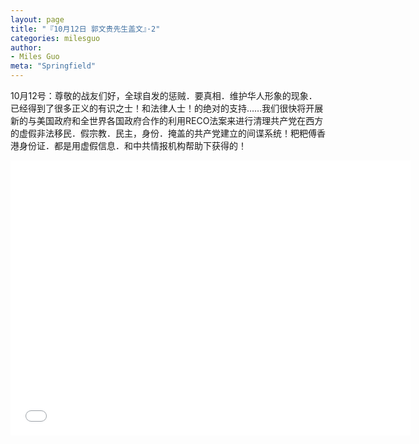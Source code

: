 ```yaml
---
layout: page
title: "『10月12日 郭文贵先生盖文』·2"
categories: milesguo
author:
- Miles Guo
meta: "Springfield"
---
```


10月12号：尊敬的战友们好，全球自发的惩贼．要真相．维护华人形象的现象．已经得到了很多正义的有识之士！和法律人士！的绝对的支持……我们很快将开展新的与美国政府和全世界各国政府合作的利用RECO法案来进行清理共产党在西方的虚假非法移民．假宗教．民主，身份．掩盖的共产党建立的间谍系统！粑粑傅香港身份证．都是用虚假信息．和中共情报机构帮助下获得的！ 

<center>
<iframe width="640" height="440" src="../../../../video/milesguo/2020_10_12_Miles_Guo_Getter_2.mp4" frameborder="0" allow="accelerometer; autoplay; encrypted-media; gyroscope; picture-in-picture" allowfullscreen></iframe>
</center>
